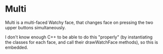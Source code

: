 # Multi
Multi is a multi-faced Watchy face, that changes face on pressing the two upper buttons simultaneously.

I don't know enough C++ to be able to do this "properly" (by instantiating the classes for each face, and call their drawWatchFace methods), so this is embedded.
